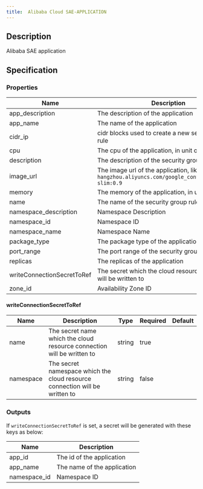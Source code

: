```yaml
---
title:  Alibaba Cloud SAE-APPLICATION
---
```


## Description

Alibaba SAE application

## Specification


### Properties

 Name | Description | Type | Required | Default 
 ------------ | ------------- | ------------- | ------------- | ------------- 
 app_description | The description of the application | string | false |  
 app_name | The name of the application | string | true |  
 cidr_ip | cidr blocks used to create a new security group rule | string | false |  
 cpu | The cpu of the application, in unit of millicore | string | false |  
 description | The description of the security group rule | string | false |  
 image_url | The image url of the application, like `registry.cn-hangzhou.aliyuncs.com/google_containers/nginx-slim:0.9` | string | true |  
 memory | The memory of the application, in unit of MB | string | false |  
 name | The name of the security group rule | string | false |  
 namespace_description | Namespace Description |  | false |  
 namespace_id | Namespace ID | string | true |  
 namespace_name | Namespace Name | string | true |  
 package_type | The package type of the application | string | false |  
 port_range | The port range of the security group rule | string | false |  
 replicas | The replicas of the application | string | false |  
 writeConnectionSecretToRef | The secret which the cloud resource connection will be written to | [writeConnectionSecretToRef](#writeConnectionSecretToRef) | false |  
 zone_id | Availability Zone ID | string | false |  


#### writeConnectionSecretToRef

 Name | Description | Type | Required | Default 
 ------------ | ------------- | ------------- | ------------- | ------------- 
 name | The secret name which the cloud resource connection will be written to | string | true |  
 namespace | The secret namespace which the cloud resource connection will be written to | string | false |  


### Outputs

If `writeConnectionSecretToRef` is set, a secret will be generated with these keys as below:

 Name | Description 
 ------------ | ------------- 
 app_id | The id of the application
 app_name | The name of the application
 namespace_id | Namespace ID
